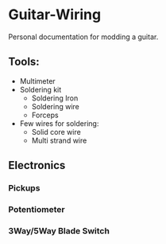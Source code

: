 # Guitar-Wiring
Personal documentation for modding a guitar.

## Tools:
* Multimeter
* Soldering kit
  * Soldering Iron
  * Soldering wire
  * Forceps
* Few wires for soldering:
  * Solid core wire
  * Multi strand wire


## Electronics
### Pickups

### Potentiometer

### 3Way/5Way Blade Switch


